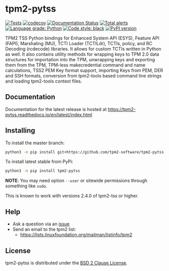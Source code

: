# tpm2-pytss
[![Tests](https://github.com/tpm2-software/tpm2-pytss/actions/workflows/tests.yaml/badge.svg)](https://github.com/tpm2-software/tpm2-pytss/actions/workflows/tests.yaml)
[![codecov](https://codecov.io/gh/tpm2-software/tpm2-pytss/branch/master/graph/badge.svg?token=Nqs8anZr2B)](https://codecov.io/gh/tpm2-software/tpm2-pytss)
[![Documentation Status](https://readthedocs.org/projects/tpm2-pytss/badge/?version=latest)](https://tpm2-pytss.readthedocs.io/en/latest/?badge=latest)
[![Total alerts](https://img.shields.io/lgtm/alerts/g/tpm2-software/tpm2-pytss.svg?logo=lgtm&logoWidth=18)](https://lgtm.com/projects/g/tpm2-software/tpm2-pytss/alerts/)
[![Language grade: Python](https://img.shields.io/lgtm/grade/python/g/tpm2-software/tpm2-pytss.svg?logo=lgtm&logoWidth=18)](https://lgtm.com/projects/g/tpm2-software/tpm2-pytss/context:python)
[![Code style: black](https://img.shields.io/badge/code%20style-black-000000.svg)](https://github.com/python/black)
[![PyPI version](https://img.shields.io/pypi/v/tpm2-pytss.svg)](https://pypi.org/project/tpm2-pytss)

TPM2 TSS Python bindings for Enhanced System API (ESYS), Feature API (FAPI), Marshaling (MU), TCTI
Loader (TCTILdr), TCTIs, policy, and RC Decoding (rcdecode) libraries. It allows for custom TCTIs
written in Python as well. It also contains utility methods for wrapping keys to TPM 2.0 data
structures for importation into the TPM, unwrapping keys and exporting them from the TPM, TPM-less
makecredential command and name calculations, TSS2 PEM Key format support, importing Keys from PEM,
DER and SSH formats, conversion from tpm2-tools based command line strings and loading tpm2-tools
context files.

## Documentation

Documentation for the latest release is hosted at
https://tpm2-pytss.readthedocs.io/en/latest/index.html

## Installing

To install the master branch:
```bash
python3 -m pip install git+https://github.com/tpm2-software/tpm2-pytss.git
```

To install latest stable from PyPi:
```bash
python3 -m pip install tpm2-pytss
```
**NOTE**: You may need option `--user` or sitewide permissions through something like `sudo`.

This is known to work with versions 2.4.0 of tpm2-tss or higher.

## Help

- Ask a question via an [issue](https://github.com/tpm2-software/tpm2-pytss/issues/new)
- Send an email to the tpm2 list:
    - https://lists.linuxfoundation.org/mailman/listinfo/tpm2

## License

tpm2-pytss is distributed under the [BSD 2 Clause License](LICENSE).
